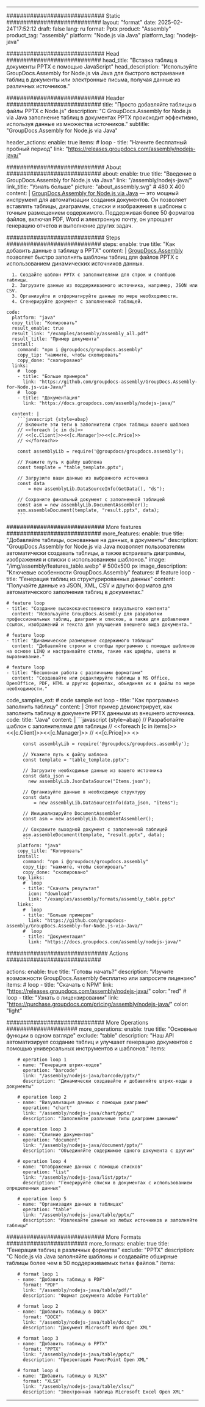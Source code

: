 



---
############################# Static ############################
layout: "format"
date:  2025-02-24T17:52:12
draft: false
lang: ru
format: Pptx
product: "Assembly"
product_tag: "assembly"
platform: "Node.js via Java"
platform_tag: "nodejs-java"

############################# Head ############################
head_title: "Вставка таблиц в документы PPTX с помощью JavaScript"
head_description: "Используйте GroupDocs.Assembly for Node.js via Java для быстрого встраивания таблиц в документы или электронные письма, получая данные из различных источников."

############################# Header ############################
title: "Просто добавляйте таблицы в файлы PPTX с Node.js" 
description: "С GroupDocs.Assembly for Node.js via Java заполнение таблиц в документах PPTX происходит эффективно, используя данные из множества источников."
subtitle: "GroupDocs.Assembly for Node.js via Java" 

header_actions:
  enable: true
  items:
    #  loop
    - title: "Начните бесплатный пробный период"
      link: "https://releases.groupdocs.com/assembly/nodejs-java/"
      
############################# About ############################
about:
    enable: true
    title: "Введение в GroupDocs.Assembly for Node.js via Java"
    link: "/assembly/nodejs-java/"
    link_title: "Узнать больше"
    picture: "about_assembly.svg" # 480 X 400
    content: |
       [GroupDocs.Assembly for Node.js via Java](/assembly/nodejs-java/) — это мощный инструмент для автоматизации создания документов. Он позволяет вставлять таблицы, диаграммы, списки и изображения в шаблоны с точным размещением содержимого. Поддерживая более 50 форматов файлов, включая PDF, Word и электронную почту, он упрощает генерацию отчетов и выполнение других задач.

############################# Steps ############################
steps:
    enable: true
    title: "Как добавить данные в таблицу в PPTX"
    content: |
      [GroupDocs.Assembly](/assembly/nodejs-java/) позволяет быстро заполнять шаблоны таблиц для файлов PPTX с использованием динамических источников данных.
      
      1. Создайте шаблон PPTX с заполнителями для строк и столбцов таблицы.
      2. Загрузите данные из поддерживаемого источника, например, JSON или CSV.
      3. Организуйте и отформатируйте данные по мере необходимости.
      4. Сгенерируйте документ с заполненной таблицей.
   
    code:
      platform: "java"
      copy_title: "Копировать"
      result_enable: true
      result_link: "/examples/assembly/assembly_all.pdf"
      result_title: "Пример документа"
      install:
        command: "npm i @groupdocs/groupdocs.assembly"
        copy_tip: "нажмите, чтобы скопировать"
        copy_done: "скопировано"
      links:
        #  loop
        - title: "Больше примеров"
          link: "https://github.com/groupdocs-assembly/GroupDocs.Assembly-for-Node.js-via-Java/"
        #  loop
        - title: "Документация"
          link: "https://docs.groupdocs.com/assembly/nodejs-java/"
          
      content: |
        ```javascript {style=abap}
        // Включите эти теги в заполнители строк таблицы вашего шаблона
        // <<foreach [c in ds]>>
        // <<[c.Client]>><<[c.Manager]>><<[c.Price]>>
        // <</foreach>>
    
        const assemblyLib = require('@groupdocs/groupdocs.assembly');

        // Укажите путь к файлу шаблона
        const template = "table_template.pptx";

        // Загрузите ваши данные из выбранного источника
        const data 
            = new assemblyLib.DataSourceInfo(GetData(), "ds");

        // Сохраните финальный документ с заполненной таблицей
        const asm = new assemblyLib.DocumentAssembler();
        asm.assembleDocument(template, "result.pptx", data);
        ```           

############################# More features ############################
more_features:
  enable: true
  title: "Добавляйте таблицы, основанные на данных, в документы"
  description: "GroupDocs.Assembly for Node.js via Java позволяет пользователям автоматически создавать таблицы, а также встраивать диаграммы, изображения и списки с использованием шаблонов."
  image: "/img/assembly/features_table.webp" # 500x500 px
  image_description: "Ключевые особенности GroupDocs.Assembly"
  features:
    # feature loop
    - title: "Генерация таблиц из структурированных данных"
      content: "Получайте данные из JSON, XML, CSV и других форматов для автоматического заполнения таблиц в документах."

    # feature loop
    - title: "Создание высококачественного визуального контента"
      content: "Используйте GroupDocs.Assembly для разработки профессиональных таблиц, диаграмм и списков, а также для добавления ссылок, изображений и текста для улучшения внешнего вида документа."

    # feature loop
    - title: "Динамическое размещение содержимого таблицы"
      content: "Добавляйте строки и столбцы программно с помощью шаблонов на основе LINQ и настраивайте стили, такие как шрифты, цвета и выравнивание."

    # feature loop
    - title: "Бесшовная работа с различными форматами"
      content: "Создавайте или редактируйте таблицы в MS Office, OpenOffice, PDF, HTML и других форматах, объединяя их в файлы по мере необходимости."
      
  code_samples_ext:
    # code sample ext loop
    - title: "Как программно заполнить таблицу"
      content: |
        Этот пример демонстрирует, как заполнить таблицу в документе PPTX данными из внешнего источника.
      code:
        title: "Java"
        content: |
          ```javascript {style=abap}
          // Разработайте шаблон с заполнителями для таблицы
          // <<foreach [c in items]>> <<[c.Client]>><<[c.Manager]>>
          //  <<[c.Price]>> <</foreach>>
          
          const assemblyLib = require('@groupdocs/groupdocs.assembly');

          // Укажите путь к файлу шаблона
          const template = "table_template.pptx";

          // Загрузите необходимые данные из вашего источника
          const data_json = 
            new assemblyLib.JsonDataSource("Items.json");

          // Организуйте данные в необходимую структуру
          const data 
              = new assemblyLib.DataSourceInfo(data_json, "items");

          // Инициализируйте DocumentAssembler
          const asm = new assemblyLib.DocumentAssembler();

          // Сохраните выходной документ с заполненной таблицей
          asm.assembleDocument(template, "result.pptx", data);
          ```
        platform: "java"
        copy_title: "Копировать"
        install:
          command: "npm i @groupdocs/groupdocs.assembly"
          copy_tip: "нажмите, чтобы скопировать"
          copy_done: "скопировано"
        top_links:
          #  loop
          - title: "Скачать результат"
            icon: "download"
            link: "/examples/assembly/formats/assembly_table.pptx"
        links:
          #  loop
          - title: "Больше примеров"
            link: "https://github.com/groupdocs-assembly/GroupDocs.Assembly-for-Node.js-via-Java/"
          #  loop
          - title: "Документация"
            link: "https://docs.groupdocs.com/assembly/nodejs-java/"
            

            


############################## Actions ############################

actions:
  enable: true
  title: "Готовы начать?"
  description: "Изучите возможности GroupDocs.Assembly бесплатно или запросите лицензию"
  items:
    #  loop
    - title: "Скачать с NPM"
      link: "https://releases.groupdocs.com/assembly/nodejs-java/"
      color: "red"
        #  loop
    - title: "Узнать о лицензировании"
      link: "https://purchase.groupdocs.com/pricing/assembly/nodejs-java/"
      color: "light"


############################# More Operations #####################
more_operations:
    enable: true
    title: "Основные функции в одном взгляде"
    exclude: "table"
    description: "Наш API автоматизирует создание таблиц и улучшает генерацию документов с помощью универсальных инструментов и шаблонов."
    items: 
          
        # operation loop 1
        - name: "Генерация штрих-кодов"
          operation: "barcode"
          link: "/assembly/nodejs-java/barcode/pptx/"
          description: "Динамически создавайте и добавляйте штрих-коды в документы"

        # operation loop 2
        - name: "Визуализация данных с помощью диаграмм"
          operation: "chart"
          link: "/assembly/nodejs-java/chart/pptx/"
          description: "Заполняйте различные типы диаграмм данными"

        # operation loop 3
        - name: "Слияние документов"
          operation: "document"
          link: "/assembly/nodejs-java/document/pptx/"
          description: "Объединяйте содержимое одного документа с другим"

        # operation loop 4
        - name: "Отображение данных с помощью списков"
          operation: "list"
          link: "/assembly/nodejs-java/list/pptx/"
          description: "Генерируйте списки в документах с использованием определенных данных"

        # operation loop 5
        - name: "Организация данных в таблицах"
          operation: "table"
          link: "/assembly/nodejs-java/table/pptx/"
          description: "Извлекайте данные из любых источников и заполняйте таблицы"
         
          
############################# More Formats ########################
more_formats:
    enable: true
    title: "Генерация таблиц в различных форматах"
    exclude: "PPTX"
    description: "С Node.js via Java заполняйте шаблоны и создавайте обширные таблицы более чем в 50 поддерживаемых типах файлов."
    items: 
          
        # format loop 1
        - name: "Добавить таблицу в PDF"
          format: "PDF"
          link: "/assembly/nodejs-java/table/pdf/"
          description: "Формат документа Adobe Portable"
          
        # format loop 2
        - name: "Добавить таблицу в DOCX"
          format: "DOCX"
          link: "/assembly/nodejs-java/table/docx/"
          description: "Документ Microsoft Word Open XML"
          
        # format loop 3
        - name: "Добавить таблицу в PPTX"
          format: "PPTX"
          link: "/assembly/nodejs-java/table/pptx/"
          description: "Презентация PowerPoint Open XML"
          
        # format loop 4
        - name: "Добавить таблицу в XLSX"
          format: "XLSX"
          link: "/assembly/nodejs-java/table/xlsx/"
          description: "Электронная таблица Microsoft Excel Open XML"


          

---